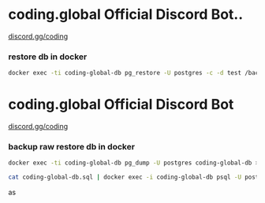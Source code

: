 # coding.global Official Discord Bot..

<a href="https://discord.gg/coding">
 discord.gg/coding
</a>

### restore db in docker

```sh
docker exec -ti coding-global-db pg_restore -U postgres -c -d test /backups/daily/coding-global-db-latest.sql.gz
```

# coding.global Official Discord Bot
<a href="https://discord.gg/coding">
 discord.gg/coding
</a>


### backup raw restore db in docker

```sh
docker exec -ti coding-global-db pg_dump -U postgres coding-global-db > coding-global-db.sql

cat coding-global-db.sql | docker exec -i coding-global-db psql -U postgres -d coding-global-db
```
as
